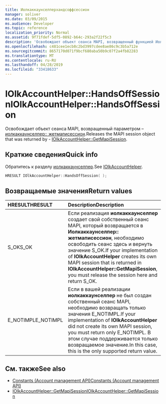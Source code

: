 ```yaml
---
title: Иолкаккаунселперхандсоффсессион
manager: soliver
ms.date: 03/09/2015
ms.audience: Developer
ms.topic: reference
localization_priority: Normal
ms.assetid: 9f71fdef-5df5-0892-b64c-293a2f22f5c3
description: 'Освобождает объект сеанса MAPI, возвращенный функцией Иолкаккаунселпер:: Жетмаписессион.'
ms.openlocfilehash: c481cee1ecb8c2bd3997cdee8ae86c9c3b5a712e
ms.sourcegitcommit: 8657170d071f9bcf680aba50b9c07f2a4fb82283
ms.translationtype: MT
ms.contentlocale: ru-RU
ms.lasthandoff: 04/28/2019
ms.locfileid: "33418633"
---
```

# <a name="iolkaccounthelperhandsoffsession"></a><span data-ttu-id="c27c8-103">IOlkAccountHelper::HandsOffSession</span><span class="sxs-lookup"><span data-stu-id="c27c8-103">IOlkAccountHelper::HandsOffSession</span></span>

<span data-ttu-id="c27c8-104">Освобождает объект сеанса MAPI, возвращенный параметром – [иолкаккаунселпер:: жетмаписессион](iolkaccounthelper-getmapisession.md).</span><span class="sxs-lookup"><span data-stu-id="c27c8-104">Releases the MAPI session object that was returned by - [IOlkAccountHelper::GetMapiSession](iolkaccounthelper-getmapisession.md).</span></span>
  
## <a name="quick-info"></a><span data-ttu-id="c27c8-105">Краткие сведения</span><span class="sxs-lookup"><span data-stu-id="c27c8-105">Quick info</span></span>

<span data-ttu-id="c27c8-106">Обратитесь к разделу [иолкаккаунселпер](iolkaccounthelper.md).</span><span class="sxs-lookup"><span data-stu-id="c27c8-106">See [IOlkAccountHelper](iolkaccounthelper.md).</span></span>
  
```cpp
HRESULT IOlkAccountHelper::HandsOffSession( );
```

## <a name="return-values"></a><span data-ttu-id="c27c8-107">Возвращаемые значения</span><span class="sxs-lookup"><span data-stu-id="c27c8-107">Return values</span></span>

|<span data-ttu-id="c27c8-108">**HRESULT**</span><span class="sxs-lookup"><span data-stu-id="c27c8-108">**HRESULT**</span></span>|<span data-ttu-id="c27c8-109">**Description**</span><span class="sxs-lookup"><span data-stu-id="c27c8-109">**Description**</span></span>|
|:-----|:-----|
|<span data-ttu-id="c27c8-110">S_OK</span><span class="sxs-lookup"><span data-stu-id="c27c8-110">S_OK</span></span>  <br/> |<span data-ttu-id="c27c8-111">Если реализация **иолкаккаунселпер** создает свой собственный сеанс MAPI, который возвращается в **Иолкаккаунселпер:: жетмаписессион**, необходимо освободить сеанс здесь и вернуть значение S_OK.</span><span class="sxs-lookup"><span data-stu-id="c27c8-111">If your implementation of **IOlkAccountHelper** creates its own MAPI session that is returned in **IOlkAccountHelper::GetMapiSession**, you must release the session here and return S_OK.</span></span>  <br/> |
|<span data-ttu-id="c27c8-112">E_NOTIMPL</span><span class="sxs-lookup"><span data-stu-id="c27c8-112">E_NOTIMPL</span></span>  <br/> |<span data-ttu-id="c27c8-113">Если в вашей реализации **иолкаккаунселпер** не был создан собственный сеанс MAPI, необходимо возвращать только значения E_NOTIMPL.</span><span class="sxs-lookup"><span data-stu-id="c27c8-113">If your implementation of **IOlkAccountHelper** did not create its own MAPI session, you must return only E_NOTIMPL.</span></span> <span data-ttu-id="c27c8-114">В этом случае поддерживается только возвращаемое значение.</span><span class="sxs-lookup"><span data-stu-id="c27c8-114">In this case, this is the only supported return value.</span></span>  <br/> |
   
## <a name="see-also"></a><span data-ttu-id="c27c8-115">См. также</span><span class="sxs-lookup"><span data-stu-id="c27c8-115">See also</span></span>

- [<span data-ttu-id="c27c8-116">Constants (Account management API)</span><span class="sxs-lookup"><span data-stu-id="c27c8-116">Constants (Account management API)</span></span>](constants-account-management-api.md)  
- [<span data-ttu-id="c27c8-117">IOlkAccountHelper::GetMapiSession</span><span class="sxs-lookup"><span data-stu-id="c27c8-117">IOlkAccountHelper::GetMapiSession</span></span>](iolkaccounthelper-getmapisession.md)

